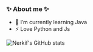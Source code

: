 ### ✨ About me ✨

- 🌱 I’m currently learning Java
- ⚡ Love Python and Js

![Nerkif's GitHub stats](https://github-readme-stats.vercel.app/api?username=nerkif&show_icons=true&theme=dracula)

